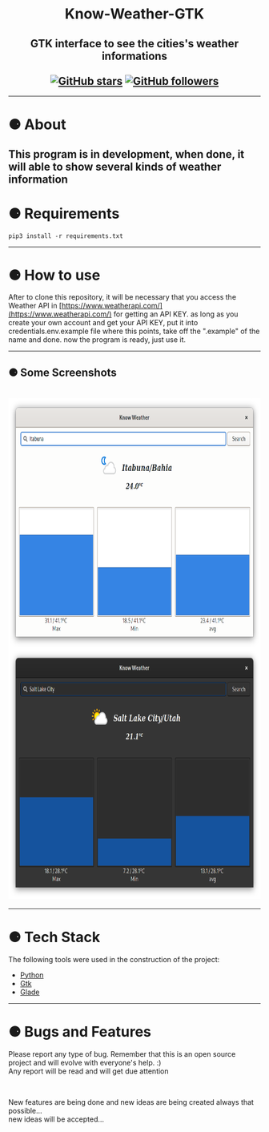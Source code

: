 <h1 align="center">Know-Weather-GTK</h1>
<h2 align="center" >
GTK interface to see the cities's weather informations<br><br>
    <a href="https://github.com/PabloEmidio/Know-Weather-GTK/stargazers"><img alt="GitHub stars" src="https://img.shields.io/github/stars/PabloEmidio/Know-Weather-GTK?style=social"></a>
    <a href="https://github.com/PabloEmidio"><img alt="GitHub followers" src="https://img.shields.io/github/followers/PabloEmidio?label=Follow%20me&style=social"></a>
</h2>

---
# ⚈ About
This program is in development, when done, it will able to show several kinds of weather information
---

# ⚈ Requirements

```
pip3 install -r requirements.txt
```
---

# ⚈ How to use
After to clone this repository, it will be necessary that you access the Weather API in [https://www.weatherapi.com/](https://www.weatherapi.com/) for getting an API KEY. as long as you create your own account and get your API KEY, put it into credentials.env.example file where this points, take off the ".example" of the name and done.
now the program is ready, just use it.

---

## ⚈ Some Screenshots
<h1 align="center">
  <img align="center" src=".images/search_01.png" height="500px"><br><img align="center" src=".images/search_02.png" height="500px">
</h1>

---

# ⚈ Tech Stack

The following tools were used in the construction of the project:

- [Python](https://www.python.org/)
- [Gtk](https://www.gtk.org/)
- [Glade](https://glade.gnome.org/)

---

# ⚈ Bugs and Features
<p>
Please report any type of bug. Remember that this is an open source project and will evolve with everyone's help. :)<br>
Any report will be read and will get due attention
</p><br>
<p>
New features are being done and new ideas are being created always that possible...<br>
new ideas will be accepted...
</p>

